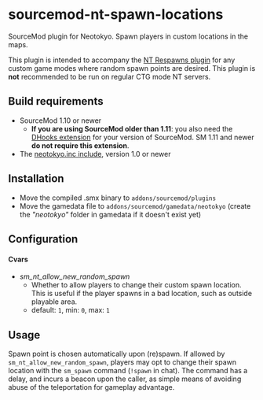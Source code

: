 # sourcemod-nt-spawn-locations
SourceMod plugin for Neotokyo. Spawn players in custom locations in the maps.

This plugin is intended to accompany the [NT Respawns plugin](https://github.com/Rainyan/sourcemod-nt-respawns) for any custom game modes where random spawn points are desired. This plugin is **not** recommended to be run on regular CTG mode NT servers.

## Build requirements
* SourceMod 1.10 or newer
  * **If you are using SourceMod older than 1.11**: you also need the [DHooks extension](https://forums.alliedmods.net/showpost.php?p=2588686) for your version of SourceMod. SM 1.11 and newer **do not require this extension**.
* The [neotokyo.inc include](https://github.com/softashell/sourcemod-nt-include/blob/master/scripting/include/neotokyo.inc), version 1.0 or newer

## Installation
* Move the compiled .smx binary to `addons/sourcemod/plugins`
* Move the gamedata file to `addons/sourcemod/gamedata/neotokyo` (create the *"neotokyo"* folder in gamedata if it doesn't exist yet)


## Configuration

#### Cvars

* *sm_nt_allow_new_random_spawn*
  * Whether to allow players to change their custom spawn location. This is useful if the player spawns in a bad location, such as outside playable area.
  * default: `1`, min: `0`, max: `1`

## Usage
Spawn point is chosen automatically upon (re)spawn. If allowed by `sm_nt_allow_new_random_spawn`, players may opt to change their spawn location with the `sm_spawn` command (`!spawn` in chat). The command has a delay, and incurs a beacon upon the caller, as simple means of avoiding abuse of the teleportation for gameplay advantage.
